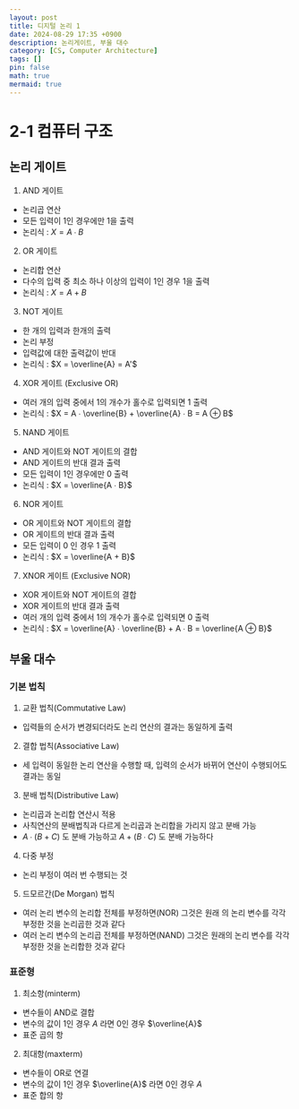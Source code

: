 ```yaml
---
layout: post
title: 디지털 논리 1
date: 2024-08-29 17:35 +0900
description: 논리게이트, 부울 대수
category: [CS, Computer Architecture]
tags: []
pin: false
math: true
mermaid: true
---
```

# 2-1 컴퓨터 구조
## 논리 게이트
1. AND 게이트
  - 논리곱 연산
  - 모든 입력이 1인 경우에만 1을 출력
  - 논리식 : $X = A ∙ B$
2. OR 게이트
  - 논리합 연산
  - 다수의 입력 중 최소 하나 이상의 입력이 1인 경우 1을 출력
  - 논리식 : $X = A + B$
3. NOT 게이트
  - 한 개의 입력과 한개의 출력
  - 논리 부정
  - 입력값에 대한 출력값이 반대
  - 논리식 : $X = \overline{A} = A'$
4. XOR 게이트 (Exclusive OR)
  - 여러 개의 입력 중에서 1의 개수가 홀수로 입력되면 1 출력
  - 논리식 : $X = A ∙ \overline{B} + \overline{A} ∙ B = A ⊕ B$
5. NAND 게이트
  - AND 게이트와 NOT 게이트의 결합
  - AND 게이트의 반대 결과 출력
  - 모든 입력이 1인 경우에만 0 출력
  - 논리식 : $X = \overline{A ∙ B}$
6. NOR 게이트
  - OR 게이트와 NOT 게이트의 결합
  - OR 게이트의 반대 결과 출력
  - 모든 입력이 0 인 경우 1 출력
  - 논리식 : $X = \overline{A + B}$
7. XNOR 게이트 (Exclusive NOR)
  - XOR 게이트와 NOT 게이트의 결합
  - XOR 게이트의 반대 결과 출력
  - 여러 개의 입력 중에서 1의 개수가 홀수로 입력되면 0 출력
  - 논리식 :  $X = \overline{A} ∙ \overline{B} + A ∙ B = \overline{A ⊕ B}$

## 부울 대수
### 기본 법칙
1. 교환 법칙(Commutative Law)
  - 입력들의 순서가 변경되더라도 논리 연산의 결과는 동일하게 출력
2. 결합 법칙(Associative Law)
  - 세 입력이 동일한 논리 연산을 수행할 때, 입력의 순서가 바뀌어 연산이 수행되어도 결과는 동일
3. 분배 법칙(Distributive Law)
  - 논리곱과 논리합 연산시 적용
  - 사칙연산의 분배법칙과 다르게 논리곱과 논리합을 가리지 않고 분배 가능
  - $A ∙ (B + C)$ 도 분배 가능하고 $A + (B ∙ C)$ 도 분배 가능하다
4. 다중 부정
  - 논리 부정이 여러 번 수행되는 것
5. 드모르간(De Morgan) 법칙
  - 여러 논리 변수의 논리합 전체를 부정하면(NOR) 그것은 원래 의 논리 변수를 각각 부정한 것을 논리곱한 것과 같다
  - 여러 논리 변수의 논리곱 전체를 부정하면(NAND) 그것은 원래의 논리 변수를 각각 부정한 것을 논리합한 것과 같다
### 표준형
1. 최소항(minterm)
  - 변수들이 AND로 결합
  - 변수의 값이 1인 경우 $A$ 라면 0인 경우 $\overline{A}$
  - 표준 곱의 항
2. 최대항(maxterm)
  - 변수들이 OR로 연결
  - 변수의 값이 1인 경우 $\overline{A}$ 라면 0인 경우 $A$
  - 표준 합의 항